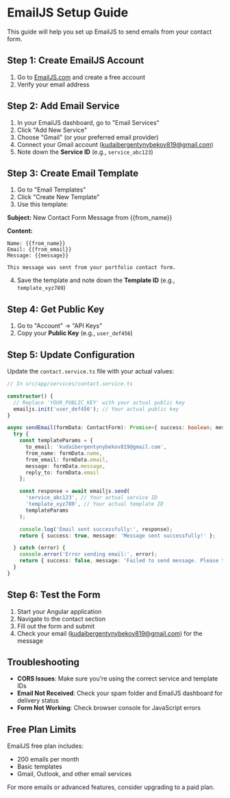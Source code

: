 # EmailJS Setup Guide

This guide will help you set up EmailJS to send emails from your contact form.

## Step 1: Create EmailJS Account

1. Go to [EmailJS.com](https://www.emailjs.com/) and create a free account
2. Verify your email address

## Step 2: Add Email Service

1. In your EmailJS dashboard, go to "Email Services"
2. Click "Add New Service"
3. Choose "Gmail" (or your preferred email provider)
4. Connect your Gmail account (kudaibergentynybekov819@gmail.com)
5. Note down the **Service ID** (e.g., `service_abc123`)

## Step 3: Create Email Template

1. Go to "Email Templates"
2. Click "Create New Template"
3. Use this template:

**Subject:** New Contact Form Message from {{from_name}}

**Content:**
```
Name: {{from_name}}
Email: {{from_email}}
Message: {{message}}

This message was sent from your portfolio contact form.
```

4. Save the template and note down the **Template ID** (e.g., `template_xyz789`)

## Step 4: Get Public Key

1. Go to "Account" → "API Keys"
2. Copy your **Public Key** (e.g., `user_def456`)

## Step 5: Update Configuration

Update the `contact.service.ts` file with your actual values:

```typescript
// In src/app/services/contact.service.ts

constructor() {
  // Replace 'YOUR_PUBLIC_KEY' with your actual public key
  emailjs.init('user_def456'); // Your actual public key
}

async sendEmail(formData: ContactForm): Promise<{ success: boolean; message: string }> {
  try {
    const templateParams = {
      to_email: 'kudaibergentynybekov819@gmail.com',
      from_name: formData.name,
      from_email: formData.email,
      message: formData.message,
      reply_to: formData.email
    };

    const response = await emailjs.send(
      'service_abc123', // Your actual service ID
      'template_xyz789', // Your actual template ID
      templateParams
    );

    console.log('Email sent successfully:', response);
    return { success: true, message: 'Message sent successfully!' };

  } catch (error) {
    console.error('Error sending email:', error);
    return { success: false, message: 'Failed to send message. Please try again.' };
  }
}
```

## Step 6: Test the Form

1. Start your Angular application
2. Navigate to the contact section
3. Fill out the form and submit
4. Check your email (kudaibergentynybekov819@gmail.com) for the message

## Troubleshooting

- **CORS Issues**: Make sure you're using the correct service and template IDs
- **Email Not Received**: Check your spam folder and EmailJS dashboard for delivery status
- **Form Not Working**: Check browser console for JavaScript errors

## Free Plan Limits

EmailJS free plan includes:
- 200 emails per month
- Basic templates
- Gmail, Outlook, and other email services

For more emails or advanced features, consider upgrading to a paid plan. 